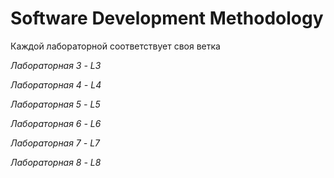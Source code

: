 # Software Development Methodology

Каждой лабораторной соответствует своя ветка

_Лабораторная 3 - L3_

_Лабораторная 4 - L4_

_Лабораторная 5 - L5_

_Лабораторная 6 - L6_

_Лабораторная 7 - L7_

_Лабораторная 8 - L8_
